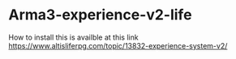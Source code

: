 # Arma3-experience-v2-life

How to install this is availble at this link 
https://www.altisliferpg.com/topic/13832-experience-system-v2/
